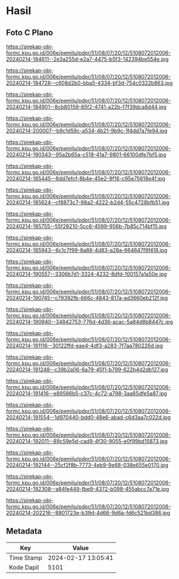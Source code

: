 # Hasil

## Foto C Plano

https://sirekap-obj-formc.kpu.go.id/006e/pemilu/pdpr/51/08/07/20/12/5108072012006-20240214-184611--2e3a255d-e2a7-4475-b5f3-142394be554e.jpg

https://sirekap-obj-formc.kpu.go.id/006e/pemilu/pdpr/51/08/07/20/12/5108072012006-20240214-184728--c608d2b0-bba5-4334-bf3d-754c0322b863.jpg

https://sirekap-obj-formc.kpu.go.id/006e/pemilu/pdpr/51/08/07/20/12/5108072012006-20240214-184901--8cb80159-85f2-4741-a22b-f7f39dca8d44.jpg

https://sirekap-obj-formc.kpu.go.id/006e/pemilu/pdpr/51/08/07/20/12/5108072012006-20240214-200007--b9c1d59c-a534-4b21-9b9c-1f4dd7a7fe94.jpg

https://sirekap-obj-formc.kpu.go.id/006e/pemilu/pdpr/51/08/07/20/12/5108072012006-20240214-190343--95a2b65a-c518-41a7-9801-66100dfe7bf5.jpg

https://sirekap-obj-formc.kpu.go.id/006e/pemilu/pdpr/51/08/07/20/12/5108072012006-20240214-185445--8dd7efcf-8b4e-45e2-9f16-c95e75618e4f.jpg

https://sirekap-obj-formc.kpu.go.id/006e/pemilu/pdpr/51/08/07/20/12/5108072012006-20240214-185624--cf8873c7-98a2-4222-b2d4-55c4728bfb51.jpg

https://sirekap-obj-formc.kpu.go.id/006e/pemilu/pdpr/51/08/07/20/12/5108072012006-20240214-185755--55f28210-5cc6-4599-956b-7b85c714bf15.jpg

https://sirekap-obj-formc.kpu.go.id/006e/pemilu/pdpr/51/08/07/20/12/5108072012006-20240214-185943--6c1c7f99-8a88-4d83-a28a-664647f9f418.jpg

https://sirekap-obj-formc.kpu.go.id/006e/pemilu/pdpr/51/08/07/20/12/5108072012006-20240214-190557--3306b7d1-3324-4232-8dfd-100157a1a50e.jpg

https://sirekap-obj-formc.kpu.go.id/006e/pemilu/pdpr/51/08/07/20/12/5108072012006-20240214-190745--c79392fb-666c-4843-817a-ad3660eb212f.jpg

https://sirekap-obj-formc.kpu.go.id/006e/pemilu/pdpr/51/08/07/20/12/5108072012006-20240214-190940--34842753-776d-4d36-acac-5a84d8b8447c.jpg

https://sirekap-obj-formc.kpu.go.id/006e/pemilu/pdpr/51/08/07/20/12/5108072012006-20240214-191116--30122ffd-eae4-4df3-a283-7f7aa780226d.jpg

https://sirekap-obj-formc.kpu.go.id/006e/pemilu/pdpr/51/08/07/20/12/5108072012006-20240214-191248--c39b2a06-6a79-45f1-b799-622b4d2db127.jpg

https://sirekap-obj-formc.kpu.go.id/006e/pemilu/pdpr/51/08/07/20/12/5108072012006-20240214-191416--e89566b5-c37c-4c72-a798-3aa65dfe5a87.jpg

https://sirekap-obj-formc.kpu.go.id/006e/pemilu/pdpr/51/08/07/20/12/5108072012006-20240214-191554--1d970440-bdd0-48e6-abad-c6d3aa7c022d.jpg

https://sirekap-obj-formc.kpu.go.id/006e/pemilu/pdpr/51/08/07/20/12/5108072012006-20240214-192011--89c59e5d-cad9-4f30-9055-e0f99bd15873.jpg

https://sirekap-obj-formc.kpu.go.id/006e/pemilu/pdpr/51/08/07/20/12/5108072012006-20240214-192144--25cf2f8b-7773-4eb9-9e68-038e655e0170.jpg

https://sirekap-obj-formc.kpu.go.id/006e/pemilu/pdpr/51/08/07/20/12/5108072012006-20240214-192308--a84fe449-fbe9-4372-b098-455abcc7a71e.jpg

https://sirekap-obj-formc.kpu.go.id/006e/pemilu/pdpr/51/08/07/20/12/5108072012006-20240214-202216--8801723e-b39d-4d66-9d6a-fd6c521bd386.jpg


## Metadata

| Key        | Value               |
| ---------- | ------------------- |
| Time Stamp | 2024-02-17 13:05:41 |
| Kode Dapil | 5101                |



